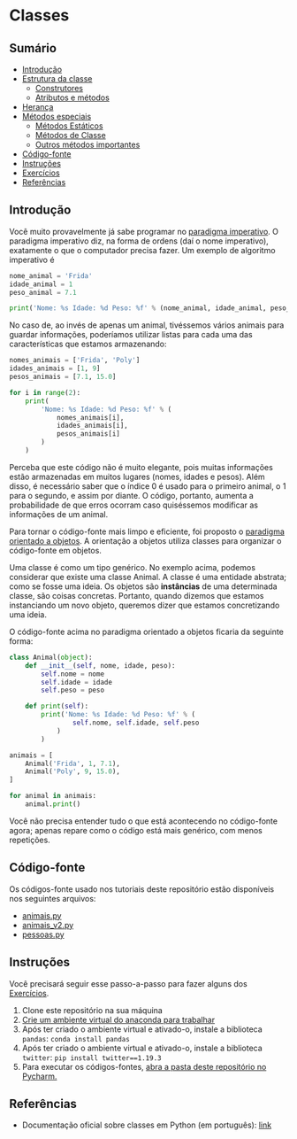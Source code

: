 # Classes

## Sumário

* [Introdução](#introdução)
* [Estrutura da classe](capítulos/estrutura.md)
    * [Construtores](capítulos/estrutura.md#construtores)
    * [Atributos e métodos](capítulos/estrutura.md#atributos-e-métodos)
* [Herança](capítulos/herança.md)
* [Métodos especiais](capítulos/métodos_especiais.md)
  * [Métodos Estáticos](capítulos/métodos_especiais.md#métodos-estáticos)
  * [Métodos de Classe](capítulos/métodos_especiais.md#métodos-de-classe)
  * [Outros métodos importantes](capítulos/métodos_especiais.md#outros-métodos-importantes)
* [Código-fonte](#código-fonte)
* [Instruções](#instruções)
* [Exercícios](capítulos/exercícios/README.md)
* [Referências](#referências)

## Introdução

Você muito provavelmente já sabe programar no [paradigma 
imperativo](https://pt.wikipedia.org/wiki/Programa%C3%A7%C3%A3o_imperativa). 
O paradigma imperativo diz, na forma de ordens (daí o nome 
imperativo), exatamente o que o computador precisa fazer. Um
exemplo de algoritmo imperativo é

```python
nome_animal = 'Frida'
idade_animal = 1
peso_animal = 7.1

print('Nome: %s Idade: %d Peso: %f' % (nome_animal, idade_animal, peso_animal))
```

No caso de, ao invés de apenas um animal, tivéssemos vários 
animais para guardar informações, poderíamos utilizar listas 
para cada uma das características que estamos armazenando:

```python
nomes_animais = ['Frida', 'Poly']
idades_animais = [1, 9]
pesos_animais = [7.1, 15.0]

for i in range(2):
    print(
        'Nome: %s Idade: %d Peso: %f' % (
            nomes_animais[i], 
            idades_animais[i], 
            pesos_animais[i]
        )
    )
```

Perceba que este código não é muito elegante, pois muitas 
informações estão armazenadas em muitos lugares (nomes, idades
e pesos). Além disso, é necessário saber que o índice 0 é usado
para o primeiro animal, o 1 para o segundo, e assim por diante.
O código, portanto, aumenta a probabilidade de que erros ocorram
caso quiséssemos modificar as informações de um animal.

Para tornar o código-fonte mais limpo e eficiente, foi proposto
o [paradigma orientado a objetos](https://pt.wikipedia.org/wiki/Programa%C3%A7%C3%A3o_orientada_a_objetos).
A orientação a objetos utiliza classes para organizar o 
código-fonte em objetos.

Uma classe é como um tipo genérico. No exemplo acima, podemos 
considerar que existe uma classe Animal. A classe é uma 
entidade abstrata; como se fosse uma ideia. Os objetos são 
**instâncias** de uma determinada classe, são coisas concretas.
Portanto, quando dizemos que estamos instanciando um novo 
objeto, queremos dizer que estamos concretizando uma ideia.

O código-fonte acima no paradigma orientado a objetos ficaria
da seguinte forma:

```python
class Animal(object):
    def __init__(self, nome, idade, peso):
        self.nome = nome
        self.idade = idade
        self.peso = peso

    def print(self):
        print('Nome: %s Idade: %d Peso: %f' % (
                self.nome, self.idade, self.peso
            )
        )

animais = [
    Animal('Frida', 1, 7.1),
    Animal('Poly', 9, 15.0),
]

for animal in animais:
    animal.print()
```

Você não precisa entender tudo o que está acontecendo no 
código-fonte agora; apenas repare como o código está mais 
genérico, com menos repetições.


## Código-fonte

Os códigos-fonte usado nos tutoriais deste repositório estão disponíveis nos seguintes arquivos:

* [animais.py](src/animais.py)
* [animais_v2.py](src/animais_v2.py)
* [pessoas.py](src/pessoas.py)

## Instruções

Você precisará seguir esse passo-a-passo para fazer alguns dos [Exercícios](capítulos/exercícios/README.md). 

1. Clone este repositório na sua máquina
2. [Crie um ambiente virtual do anaconda para trabalhar](
   https://github.com/CTISM-Prof-Henry/pythonEssentials/blob/main/chapters/venvs.md#criando-pela-linha-de-comando)
3. Após ter criado o ambiente virtual e ativado-o, instale
   a biblioteca `pandas`: `conda install pandas`
4. Após ter criado o ambiente virtual e ativado-o, instale
   a biblioteca `twitter`: `pip install twitter==1.19.3`
5. Para executar os códigos-fontes, [abra a pasta deste repositório no Pycharm.](
   https://github.com/CTISM-Prof-Henry/pythonEssentials/blob/main/chapters/venvs.md#usando-pelo-pycharm)


## Referências

* Documentação oficial sobre classes em Python (em português): [link](https://docs.python.org/pt-br/3/tutorial/classes.html)